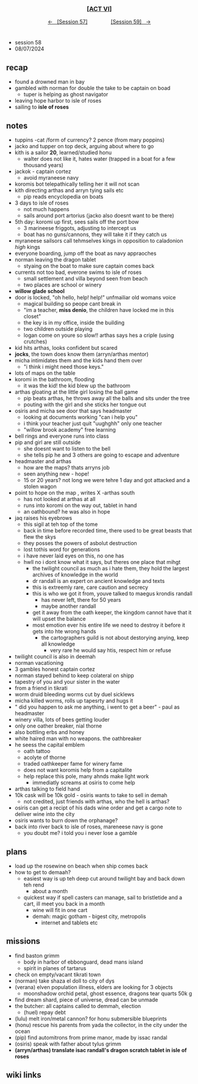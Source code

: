 <div align="center">
  <h3 align="center"><a href="https://github.com/h-griffin/dnd-notes/blob/main/grimmhaus/act-VI" >[ACT VI]</a></h3>
  <p align="center">
    <a href="https://github.com/h-griffin/dnd-notes/blob/main/grimmhaus/act-VI/24-07-31.md" >&larr; &nbsp; [Session 57]</a>
    &nbsp;&nbsp;&nbsp;&nbsp;&nbsp;&nbsp;&nbsp;&nbsp;&nbsp;&nbsp;&nbsp;&nbsp;&nbsp;&nbsp;
    <a href="https://github.com/h-griffin/dnd-notes/blob/main/grimmhaus/act-VI/24-08-07.md" >[Session 59] &nbsp; &rarr;</a>
  </p>
</div>

#
- session 58
- 08/07/2024

## recap
- found a drowned man in bay
- gambled with norman for double the take to be captain on boad
    - tuper is helping as ghost navigator
- leaving hope harbor to isle of roses
- sailing to  **isle of roses**  

## notes
- tuppins -cat /form of currency? 2 pence (from mary poppins)
- jacko and tupper on top deck, arguing about where to go
- kith is a sailor **20**, learned/studied honu
    - walter does not like it, hates water (trapped in a boat for a few thousand years)
- jackok - captain cortez
    - avoid myraneese navy
- koromis bot telepathically telling her it will not scan
- kith directing arthas and arryn tying sails etc
    - pip reads encyclopedia on boats
- 3 days to isle of roses
    - not much happens
    - sails around port artorius (jacko also doesnt want to be there)
- 5th day: koromi up first, sees sails off the port bow
    - 3 marineese friggots, adjusting to intercept us
    - boat has no guns/cannons, they will take it if they catch us
- myraneese sailsors call tehmselves kings in opposition to caladonion *high* kings
- everyone boarding, jump off the boat as navy appraoches
- norman leaving the dragon tablet 
    - styaing on the boat to make sure captain comes back
- currents not too bad, everone swims to isle of roses
    - small settlement and villa beyond seen from beach
    - two places are school or winery
- **willow glade school**
- door is locked, "oh hello, help! help!" unfmailiar old womans voice
    - magical building so peope cant break in
    - "im a teacher, **miss denio**, the children have locked me in this closet"
    - the key is in my office, inside the building
    - two children outside playing
    - logan come on youre so slow!! arthas says hes a criple (using crutches)
- kid hits arthas, looks confident but scared
- **jocks**, the town does know them (arryn/arthas mentor)
- micha intimidates them and the kids hand them over
    - "i think i might need those keys."
- lots of maps on the table
- koromi in the bathroom, flooding
    - it was the kid! the kid blew up the bathroom
- arthas gloating at the little girl losing the ball game   
    - pip beats arthas, he throws away all the balls and sits under the tree
    - pouting with the girl and she sticks her tongue out
- osiris and micha see door that says headmaster
    - looking at documents working "can i help you"
    - i think your teacher just quit "uughghh" only one teacher
    - "willow brook academy" free learning
- bell rings and everyone runs into class
- pip and girl are still outside
    - she doesnt want to listen to the bell
    - she tells pip he and 3 others are going to escape and adventure
- headmaster and arthas
    - how are the maps? thats arryns job
    - seen anything new - hope! 
    - 15 or 20 years? not long we were tehre 1 day and got attacked and a stolen wagon
- point to hope on the map , writes X -arthas south
    - has not looked at arthas at all
    - runs into koromi on the way out, tablet in hand
    - an oathbound? he was also in hope
- jaq raises his eyebrows
    - this sigil at teh top of the tome 
    - back in time before recorded time, there used to be great beasts that flew the skys
    - they posses the powers of asbolut destruction
    - lost tothis word for generations 
    - i have never laid eyes on this, no one has
    - hwll no i dont know what it says, but theres one place that mihgt
        - the twilight council as much as i hate them, they hold the largest archives of knowledge in the world
        - dr randall is an expert on ancient knowledge and texts
        - this is extreemly rare, care caution and secrecy
        - this is who we got it from, youve talked to maegus krondis randall
            - has never left, there for 50 years
            - maybe another randall
        - get it away from the oath keeper, the kingdom cannot have that it will upset the balance
        - most emotion ever his entire life we need to destroy it before it gets into hte wrong hands
            - the cartographers guild is not about destorying anying, keep all knowledge
                - very rare he would say htis, respect him or refuse
- twilight council is also in deemah
- norman vacationing
- 3 gambles honest captain cortez
- norman stayed behind to keep colateral on shipp
- tapestry of you and your sister in the water
- from a friend in tikrati
- worm druid bleeding worms cut by duel sicklews
- micha killed worms, rolls up tapesrty and hugs it
- " did you happen to ask me anything, i went to get a beer" - paul as headmaster
- winery villa, lots of bees getting louder
- only one oather breaker, nial thorne
- also bottling erbs and honey
- white haired man with no weapons. the oathbreaker
- he seess the capital emblem
    - oath tattoo
    - acolyte of thorne
    - traded oathkeeper fame for winery fame
    - does not want koromis help from a capitalite
    - help replace this pole, many ahnds make light work
        - immediatly screams at osiris to come help
- arthas talking to field hand
- 10k cask will be 10k gold - osiris wants to take to sell in demah
    - not credited, just friends with arthas, who the hell is arthas?
- osiris can get a recipt of his dads wine order and get a cargo note to deliver wine into the city
- osiris wants to burn down the orphanage?
- back into river back to isle of roses, mareneese navy is gone
    - you doubt me? i told you i never lose a gamble

## plans
- load up the rosewine on beach when ship comes back
- how to get to demaah?
    - easiest way is up teh deep cut around twilight bay and back down teh rend
        - about a month
    - quickest way if spell casters can manage, sail to bristletide and a cart, ill meet you back in a month
        - wine will fit in one cart
        - demah: magic gotham - bigest city, metropolis
            - internet and tablets etc

## missions
- find baston grimm
    - body in harbor of ebbonguard, dead mans island
    - spirit in planes of tartarus
- check on empty/vacant tikrati town
- (norman) take shaza el doll to city of dys
- (verana) elven population illness, elders are looking for 3 objects
    - moonshadow orchid petal, ghost essence, dragons tear quarts 50k g
- find dream shard, piece of universe, dread can be unmade
- the butcher: all captains called to demmah, election
    - (huel) repay debt
- (lulu) melt iron/metal cannon? for honu submersible blueprints
- (honu) rescue his parents from yada the collector, in the city under the ocean
- (pip) find automitrons from prime manor, made by issac randal
- (osiris) speak with father about tylus grimm
- **(arryn/arthas) translate isac randall's dragon scratch tablet in isle of roses**

## wiki links

